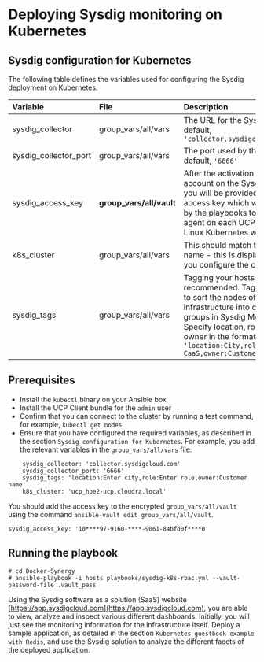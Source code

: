 # Deploying Sysdig monitoring on Kubernetes

## Sysdig configuration for Kubernetes

The following table defines the variables used for configuring the Sysdig deployment on Kubernetes.


|Variable|File|Description|
|:-------|:---|:----------|
|sysdig_collector|group_vars/all/vars|The URL for the Sysdig SaaS, by default, `'collector.sysdigcloud.com'`|
|sysdig_collector_port|group_vars/all/vars|The port used by the agent, by default,  `'6666'`|
|sysdig_access_key|**group_vars/all/vault**|After the activation of your account on the Sysdig portal, you will be provided with your access key which will be used by the playbooks to install the agent on each UCP, DTR and Linux Kubernetes worker node.|
|k8s_cluster|group_vars/all/vars|This should match the cluster name - this is displayed when you configure the client bundle|
|sysdig_tags|group_vars/all/vars|Tagging your hosts is highly recommended. Tags allow you to sort the nodes of your infrastructure into custom groups in Sysdig Monitor. Specify location, role, and owner in the format: `'location:City,role:Enterprise CaaS,owner:Customer Name'`|

## Prerequisites

-   Install the `kubectl` binary on your Ansible box
-   Install the UCP Client bundle for the `admin` user
-   Confirm that you can connect to the cluster by running a test command, for example, `kubectl get nodes`
-   Ensure that you have configured the required variables, as described in the section `Sysdig configuration for Kubernetes`. For example, you add the relevant variables in the `group_vars/all/vars` file.

```
    sysdig_collector: 'collector.sysdigcloud.com'
    sysdig_collector_port: '6666'
    sysdig_tags: 'location:Enter city,role:Enter role,owner:Customer name'
    k8s_cluster: 'ucp_hpe2-ucp.cloudra.local'
```

You should add the access key to the encrypted `group_vars/all/vault` using the command `ansible-vault edit group_vars/all/vault`.

```
sysdig_access_key: '10****97-9160-****-9061-84bfd0f****0'    
```


## Running the playbook

```
# cd Docker-Synergy
# ansible-playbook -i hosts playbooks/sysdig-k8s-rbac.yml --vault-password-file .vault_pass
```

Using the Sysdig software as a solution (SaaS) website [https://app.sysdigcloud.com](https://app.sysdigcloud.com), you are able to view, analyze and inspect various different dashboards. Initially, you will just see the monitoring information for the infrastructure itself. Deploy a sample application, as detailed in the section `Kubernetes guestbook example with Redis`, and use the Sysdig solution to analyze the different facets of the deployed application.